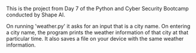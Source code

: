 This is the project from Day 7 of the Python and Cyber Security Bootcamp conducted by Shape AI.

On running 'weather.py' it asks for an input that is a city name.
On entering a city name, the program prints the weather information of that city at that particular time.
It also saves a file on your device with the same weather information.

